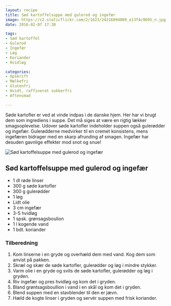 ```yaml
---
layout: recipe
title: Sød kartoffelsuppe med gulerod og ingefær
image: https://c2.staticflickr.com/2/1623/24216894089_e13f4c9695_n.jpg
date: 2016-02-07 17:30

tags:
- Sød kartoffel
- Gulerod
- Ingefær
- Løg
- Koriander
- Hvidløg

categories:
- Opskrift
- Mælkefri
- Glutenfri
- Hvidt, raffineret sukkerfri
- Aftensmad

---
```


Søde kartofler er ved at vinde indpas i de danske hjem. Her har vi brugt dem som ingrediens i suppe. Det må siges at være en rigtig lækker smagsoplevelse. Udover søde kartofler indeholder suppen også gulerødder og ingefær. Gulerødderne medvirker til en cremet konsistens, mens ingefæren bidrager med en skarp afrunding af smagen. Ingefær har desuden gavnlige effekter mod snot og snue!



![Sød kartoffelsuppe med gulerod og ingefær](https://c2.staticflickr.com/2/1623/24216894089_b5b51f1d3a_o.jpg) 



## Sød kartoffelsuppe med gulerod og ingefær
- 1 dl røde linser
- 300 g søde kartofler
- 300 g gulerødder
- 1 løg
- Lidt olie
- 3 cm ingefær
- 3-5 hvidløg 
- 1 spsk. grønsagsboulion
- 1 l kogende vand
- 1 bdt. koriander





### Tilberedning
1. Kom linserne i en gryde og overhæld dem med vand. Kog dem som anvist på pakken.
2. Skræl og skær de søde kartofler, gulerødder og løg i mindre stykker.
3. Varm olie i en gryde og svits de søde kartofler, gulerødder og løg i gryden.
4. Riv ingefær og pres hvidløg og kom det i gryden.
5. Bland grøntsagsboullion i vand i en skål og kom det i gryden.
6. Blend suppen med en stavblender til den er jævn.
7. Hæld de kogte linser i gryden og servér suppen med frisk koriander.



 